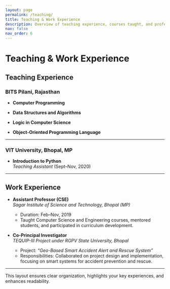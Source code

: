 ```yaml
---
layout: page
permalink: /teaching/
title: Teaching & Work Experience
description: Overview of teaching experience, courses taught, and professional work experience.
nav: false
nav_order: 6
---
```


# Teaching & Work Experience

## Teaching Experience

### **BITS Pilani, Rajasthan**
- **Computer Programming**  
  <!-- *Teaching Assistant with Prof. Jagat Sesh Challa* (Oct–Jan, 2022)   -->

- **Data Structures and Algorithms**  
  <!-- *Teaching Assistant with Prof. Vishal Gupta* (Jan–May, 2021)   -->

- **Logic in Computer Science**  
  <!-- *Teaching Assistant with Prof. Jagat Sesh Challa* (Aug–Dec, 2021)   -->

- **Object-Oriented Programming Language**  
  <!-- *Teaching Assistant with Prof. Avinash Gautam* (Jan–May, 2024)   -->

---

### **VIT University, Bhopal, MP**
- **Introduction to Python**  
  *Teaching Assistant* (Sept–Nov, 2020)  

---

## Work Experience

- **Assistant Professor (CSE)**  
  *Sagar Institute of Science and Technology, Bhopal (MP)*  
  - Duration: Feb–Nov, 2019  
  - Taught Computer Science and Engineering courses, mentored students, and participated in curriculum development.  

- **Co-Principal Investigator**  
  *TEQUIP-III Project under RGPV State University, Bhopal*  
  - Project: *“Geo-Based Smart Accident Alert and Rescue System”*  
  - Responsibilities: Collaborated on project design and implementation, focusing on smart systems for accident prevention and rescue.  

---

This layout ensures clear organization, highlights your key experiences, and enhances readability.
